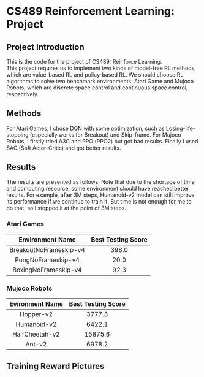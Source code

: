 # CS489 Reinforcement Learning: Project

## Project Introduction

This is the code for the project of CS489: Reinforce Learning.  
This project requires us to implement two kinds of model-free RL methods, which are value-based RL and policy-based RL. We should choose RL algorithms to solve two benchmark environments: Atari Game and Mujoco Robots, which are discrete space control and continuous space control, respectively.  

## Methods

For Atari Games, I chose DQN with some optimization, such as Losing-life-stopping (especially works for Breakout) and Skip-frame. For Mujoco Robots, I firstly tried A3C and PPO (PPO2) but got bad results. Finally I used SAC (Soft Actor-Critic) and got better results.

## Results

The results are presented as follows. Note that due to the shortage of time and computing resource, some environment should have reached better results. For example, after 3M steps, Humanoid-v2 model can still improve its performance if we continue to train it. But time is not enough for me to do that, so I stopped it at the point of 3M steps.

### Atari Games

|    Environment Name    | Best Testing Score |
| :--------------------: | :----------------: |
| BreakoutNoFrameskip-v4 |       398.0        |
|   PongNoFrameskip-v4   |        20.0        |
|  BoxingNoFrameskip-v4  |        92.3        |

### Mujoco Robots

| Evironment Name | Best Testing Score |
| :-------------: | :----------------: |
|    Hopper-v2    |       3777.3       |
|   Humanoid-v2   |       6422.1       |
| HalfCheetah-v2  |      15875.6       |
|     Ant-v2      |       6978.2       |

## Training Reward Pictures

